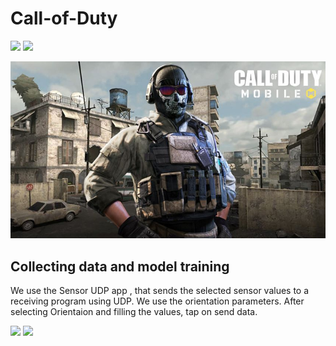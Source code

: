 # Call-of-Duty

![](https://img.shields.io/badge/license-MIT-yellowgreen)  ![](https://img.shields.io/badge/python-3.8-red)

![](images/codmr.jpg)

## Collecting data and model training

We use the Sensor UDP app , that sends the selected sensor values to a receiving program using UDP. We use the orientation parameters.
After selecting Orientaion and filling the values, tap on send data.

![](ap.png) ![](ap1.png)

